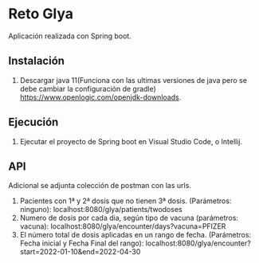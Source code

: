 # Reto Glya

Aplicación realizada con Spring boot.

## Instalación

1. Descargar java 11(Funciona con las ultimas versiones de java pero se debe cambiar la configuración de gradle) https://www.openlogic.com/openjdk-downloads.

## Ejecución

1. Ejecutar el proyecto de Spring boot en Visual Studio Code, o Intellij.

## API

Adicional se adjunta colección de postman con las urls.

1. Pacientes con 1ª y 2ª dosis que no tienen 3ª dosis. (Parámetros: ninguno): localhost:8080/glya/patients/twodoses
2. Numero de dosis por cada dia, según tipo de vacuna (parámetros: vacuna): localhost:8080/glya/encounter/days?vacuna=PFIZER
3. El número total de dosis aplicadas en un rango de fecha. (Parámetros:
Fecha inicial y Fecha Final del rango): localhost:8080/glya/encounter?start=2022-01-10&end=2022-04-30
 
